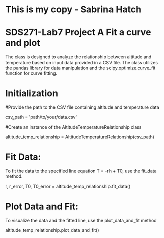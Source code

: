 # This is my copy - Sabrina Hatch

# SDS271-Lab7 Project A Fit a curve and plot
The class is designed to analyze the relationship between altitude and temperature based on input data provided in a CSV file. The class utilizes the pandas library for data manipulation and the scipy.optimize.curve_fit function for curve fitting.

# Initialization

#Provide the path to the CSV file containing altitude and temperature data

csv_path = 'path/to/your/data.csv'

#Create an instance of the AltitudeTemperatureRelationship class

altitude_temp_relationship = AltitudeTemperatureRelationship(csv_path)

# Fit Data:

To fit the data to the specified line equation T = -rh + T0, use the fit_data method.

r, r_error, T0, T0_error = altitude_temp_relationship.fit_data()


# Plot Data and Fit:

To visualize the data and the fitted line, use the plot_data_and_fit method

altitude_temp_relationship.plot_data_and_fit()



